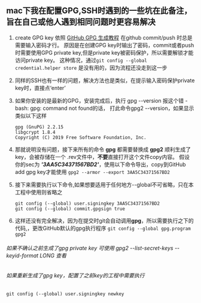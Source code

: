 ## mac下我在配置GPG,SSH时遇到的一些坑在此备注，旨在自己或他人遇到相同问题时更容易解决
1. create GPG key 依照 [GitHub GPG 生成教程](https://help.github.com/en/articles/generating-a-new-gpg-key)
在github commit/push 时总是需要输入密码才行。
原因是在创建GPG key时输出了密码，commit或者push时需要使用GPG private key,但是private key被密码保护，所以需要解锁才能访问private key。
这种情况，通过`git config --global credential.helper store` 是没有用的，因为流程还没走到这一步

2. 同样的SSH也有一样的问题，解决方法也是类似，在提示输入密码保护private key时，直接点‘enter’
3. 如果你安装的是最新的GPG，安装完成后，执行 gpg --version 报这个错 -bash: gpg: command not found的话， 打此命令gpg2 --version，如果显示类似以下这样
    ```
    gpg (GnuPG) 2.2.15   
    libgcrypt 1.8.4  
    Copyright (C) 2019 Free Software Foundation, Inc.
    ```
4. 那就说明没有问题，接下来所有的命令 **gpg** 都需要替换成 **gpg2**
顺利生成了key，会被存储在一个 .rev文件中，**不要**直接打开这个文件copy内容。
假设你的sec为 ***'3AA5C34371567BD2'***，使用以下命令导出，copy到GitHub add gpg key才能使用
    ```gpg2 --armor --export 3AA5C34371567BD2```

5. 接下来需要执行以下命令,如果想要适用于任何地方--global不可省略，只在本工程中使用则省略之
    ```
    git config (--global) user.signingkey 3AA5C34371567BD2
    git config (--global) commit.gpgsign true
    ```
6. 这样还没有完全解决，因为在提交时git会自动调用**gpg**，所以需要执行之下的代码,，更改GitHub默认的gpg执行程序
  `git config --global gpg.program gpg2`

###### 如果不确认之前生成了gpg private key 可使用 gpg2 --list-secret-keys --keyid-format LONG 查看
###### 如果重新生成了gpg key，配置了之前key的工程中需要执行
`git config (--global) user.signingkey newkey`